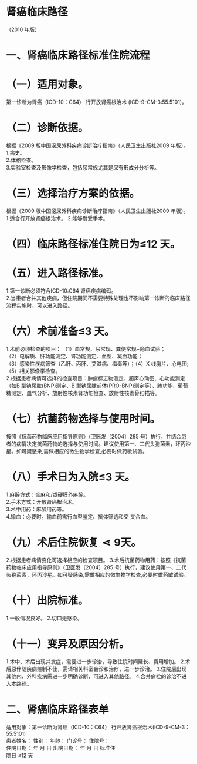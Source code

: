 # 肾癌临床路径  
（2010 年版）  
# 一、肾癌临床路径标准住院流程  
# （一）适用对象。  
第一诊断为肾癌（ICD-10：C64） 行开放肾癌根治术 (ICD-9-CM-3:55.5101)。  
# （二）诊断依据。  
根据《2009 版中国泌尿外科疾病诊断治疗指南》（人民卫生出版社2009 年版）。  
1.病史。  
2.体格检查。  
3.实验室检查及影像学检查，包括尿常规尤其是尿有形成分分析等。  
# （三）选择治疗方案的依据。  
根据《2009 版中国泌尿外科疾病诊断治疗指南》（人民卫生出版社2009 年版）。  
1.适合行开放肾癌根治术。  2.能够耐受手术。  
# （四）临床路径标准住院日为≤12 天。  
# （五）进入路径标准。  
1.第一诊断必须符合ICD-10:C64 肾癌疾病编码。  
2.当患者合并其他疾病，但住院期间不需要特殊处理也不影响第一诊断的临床路径流程实施时，可以进入路径。  
# （六）术前准备≤3 天。  
1.术前必须检查的项目： （1）血常规、尿常规、粪便常规$+$隐血试验；  
（2）电解质、肝功能测定、肾功能测定、血型、凝血功能；  
（3）感染性疾病筛查（乙肝、丙肝、艾滋病、梅毒等）；（4）X 线胸片、心电图;  
（5）相关影像学检查。  
2.根据患者病情可选择的检查项目：肿瘤标志物测定、超声心动图、心功能测定（如B 型钠尿肽(BNP)测定、B 型钠尿肽前体(PRO-BNP)测定等）、肺功能、葡萄糖测定、血气分析、放射性核素肾功能检查、放射性核素骨扫描等。  
# （七）抗菌药物选择与使用时间。  
按照《抗菌药物临床应用指导原则》（卫医发〔2004〕285 号）执行，并结合患者的病情决定抗菌药物的选择与使用时间。建议使用第一、二代头孢菌素，环丙沙星。如可疑感染,需做相应的微生物学检查,必要时做药敏试验。  
# （八）手术日为入院≤3 天。  
1.麻醉方式：全麻和/或硬膜外麻醉。  
2.手术方式：开放肾癌根治术。  
3.术中用药：麻醉用药等。  
4.输血：必要时。输血前需行血型鉴定、抗体筛选和交 叉合血。  
# （九）术后住院恢复$\lessdot9$天。  
2.根据患者病情变化可选择相应的检查项目。 3.术后抗菌药物用药：按照《抗菌药物临床应用指导原则》（卫医发〔2004〕285 号）执行，建议使用第一、二代头孢菌素，环丙沙星。如可疑感染,需做相应的微生物学检查,必要时做药敏试验。  
# （十）出院标准。  
1.一般情况良好。 2.切口无感染。  
# （十一）变异及原因分析。  
1.术中、术后出现并发症，需要进一步诊治，导致住院时间延长、费用增加。 2.术后原伴随疾病控制不佳，需请相关科室会诊和治疗，进一步诊治。  3.住院后出现其他内、外科疾病需进一步明确诊断，可进入其他路径。 4.合并瘤栓的诊治不进入本路径。  
# 二、肾癌临床路径表单  
适用对象：第一诊断为肾癌（ICD-10：C64） 行开放肾癌根治术(ICD-9-CM-3：55.5101)  
患者姓名：               性别：    年龄：      门诊号：        住院号：  
住院日期：    年   月  日     出院日期：     年  月  日   标准住  
院日 ≤12 天  
